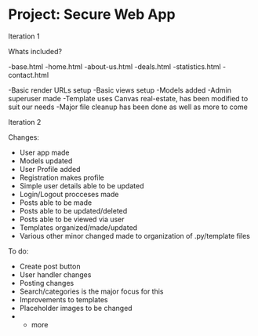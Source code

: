 # Project: Secure Web App

Iteration 1

Whats included?

-base.html
-home.html
-about-us.html
-deals.html
-statistics.html
-contact.html

-Basic render URLs setup
-Basic views setup
-Models added
-Admin superuser made
-Template uses Canvas real-estate, has been modified to suit our needs
-Major file cleanup has been done as well as more to come

Iteration 2

Changes:
- User app made
- Models updated
- User Profile added
- Registration makes profile
- Simple user details able to be updated
- Login/Logout procceses made
- Posts able to be made
- Posts able to be updated/deleted
- Posts able to be viewed via user
- Templates organized/made/updated
- Various other minor changed made to organization of .py/template files

To do:
- Create post button
- User handler changes
- Posting changes
- Search/categories is the major focus for this
- Improvements to templates
- Placeholder images to be changed
- + more
